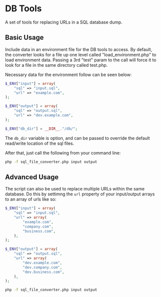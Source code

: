 # DB Tools
A set of tools for replacing URLs in a SQL database dump.

## Basic Usage
Include data in an environment file for the DB tools to access.  By default,
the converter looks for a file up one level called "load_environment.php" to
load environment data. Passing a 3rd "test" param to the call will force
it to look for a file in the same directory called test.php.

Necessary data for the environment follow can be seen below:

```php
$_ENV["input"] = array(
	"sql" => "input.sql",
	"url" => "example.com",
);

$_ENV["output"] = array(
	"sql" => "output.sql",
	"url" => "dev.example.com",
);	

$_ENV["db_dir"] = __DIR__."/db/";
```

The `db_dir` variable is option, and can be passed to override the default read/write
location of the sql files.

After that, just call the following from your command line:
```bash
php -f sql_file_converter.php input output
```

## Advanced Usage
The script can also be used to replace multiple URLs within the same database. Do this
by settimng the `url` property of your input/output arrays to an array of urls like so:

```php
$_ENV["input"] = array(
	"sql" => "input.sql",
	"url" => array(
		"example.com",
		"company.com",
		"business.com",
	),
);

$_ENV["output"] = array(
	"sql" => "output.sql",
	"url" => array(
		"dev.example.com",
		"dev.company.com",
		"dev.business.com",
	),
);	
```
```bash
php -f sql_file_converter.php input output
```